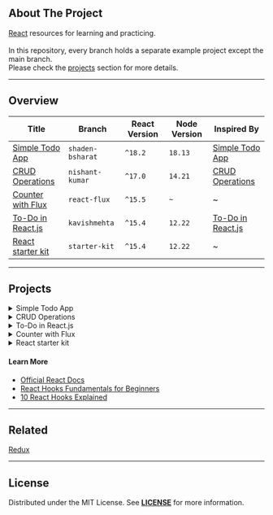 ## About The Project
[React][topic] resources for learning and practicing.
</br>  
In this repository, every branch holds a separate example project except the main branch.  
Please check the [projects](#projects) section for more details.


---
## Overview
| Title                                   | Branch           | React Version | Node Version | Inspired By                                   |
|-----------------------------------------|------------------|---------------|--------------|-----------------------------------------------|
| [Simple Todo App][shaden-bsharat]       | `shaden-bsharat` | `^18.2`       | `18.13`      | [Simple Todo App][shaden-bsharat-url-tooltip] |
| [CRUD Operations][nishant-kumar]        | `nishant-kumar`  | `^17.0`       | `14.21`      | [CRUD Operations][nishant-kumar-url-tooltip]  |
| [Counter with Flux][react-flux-tooltip] | `react-flux`     | `^15.5`       | `~`          | ~                                             |
| [To-Do in React.js][kavishmehta]        | `kavishmehta`    | `^15.4`       | `12.22`      | [To-Do in React.js][kavishmehta-url]          |
| [React starter kit][starter-kit]        | `starter-kit`    | `^15.4`       | `12.22`      | ~                                             |


---
## Projects
<details><summary>Simple Todo App</summary>  
<p>

![React App](https://user-images.githubusercontent.com/5810350/214475325-837151ed-2886-470c-b482-f787af0a3ca2.png)

**Project Description:** This is a simple todo app with react  
**Project Link:** https://github.com/habibun/react/tree/shaden-bsharat  
**Inspired By:** [How to Build a Simple Todo App with React][shaden-bsharat-url]  
<br/>

#### Installation
```bash
git clone git@github.com:habibun/react.git
cd react
git checkout shaden-bsharat
git pull origin shaden-bsharat
npm install
npm start
```

</p>
</details>

<details><summary>CRUD Operations</summary>  
<p>

![React App](https://user-images.githubusercontent.com/5810350/214475325-837151ed-2886-470c-b482-f787af0a3ca2.png)

**Project Description:** Simple CRUD Operations using React, React Hooks, and Axios 
**Project Link:** https://github.com/habibun/react/tree/nishant-kumar  
**Inspired By:** [How to Perform CRUD Operations using React, React Hooks, and Axios][nishant-kumar-url]  
<br/>

#### Installation
```bash
git clone git@github.com:habibun/react.git
cd react
git checkout nishant-kumar
git pull origin nishant-kumar
npm install
npm start
```

</p>
</details>


<details><summary>To-Do in React.js</summary>  
<p>

![React App](https://user-images.githubusercontent.com/5810350/214866660-176d87ff-fcd6-497c-be83-71d4dec46025.png)

**Project Description:** This is a simple todo app with react  
**Project Link:** https://github.com/habibun/react/tree/kavishmehta  
**Inspired By:** [To-Do in React.js][kavishmehta-url]  
<br/>

#### Installation
```bash
git clone git@github.com:habibun/react.git
cd react
git checkout kavishmehta
git pull origin kavishmehta
npm install
npm start
```

</p>
</details>


<details><summary>Counter with Flux</summary>  
<p>

**Project Description:** Simple counter using ReactJS with Flux architecture  
**Project Link:** https://github.com/habibun/react/tree/react-flux  
**Inspired By:** ~  
<br/>

#### Installation
```bash
git clone git@github.com:habibun/react.git
cd react
git checkout react-flux
git pull origin react-flux
npm install
npm start
```

</p>
</details>


<details><summary>React starter kit</summary>  
<p>

**Project Description:** This is a starter kit react project with webpack
**Project Link:** https://github.com/habibun/react/tree/starter-kit  
**Inspired By:** ~  
<br/>

#### Installation
```bash
git clone git@github.com:habibun/react.git
cd react
git checkout starter-kit
git pull origin starter-kit
npm install
npm start
```

</p>
</details>


#### Learn More
- [Official React Docs](https://reactjs.org/docs/getting-started.html)
- [React Hooks Fundamentals for Beginners](https://www.freecodecamp.org/news/react-hooks-fundamentals)
- [10 React Hooks Explained](https://www.youtube.com/watch?v=TNhaISOUy6Q)


---
## Related
[Redux](https://github.com/habibun/redux)


---
## License
Distributed under the MIT License. See **[LICENSE][license]** for more information.


[//]: # (Links)
[topic]: https://reactjs.org/
[license]: https://github.com/habibun/react/blob/main/LICENSE

[//]: # (Simple Todo App)
[shaden-bsharat]: https://github.com/habibun/react/tree/shaden-bsharat
[shaden-bsharat-url]: https://blog.devgenius.io/how-to-build-a-simple-todo-app-with-react-dd979a6a7a8a
[shaden-bsharat-url-tooltip]: https://blog.devgenius.io/how-to-build-a-simple-todo-app-with-react-dd979a6a7a8a "How to Build a Simple Todo App with React"

[//]: # (To-Do in React.js)
[kavishmehta]: https://github.com/habibun/react/tree/kavishmehta
[kavishmehta-url]: https://codepen.io/kavishmehta/pen/yaxwVR


[//]: # (React starter kit)
[starter-kit]: https://github.com/habibun/react/tree/starter-kit


[//]: # (Simple counter with Flux architecture)
[react-flux]: https://github.com/habibun/react/tree/react-flux
[react-flux-tooltip]: https://github.com/habibun/react/tree/react-flux "Simple counter with Flux architecture"

[//]: # (CRUD Operations)
[nishant-kumar]: https://github.com/habibun/react/tree/nishant-kumar
[nishant-kumar-url]: https://www.freecodecamp.org/news/how-to-perform-crud-operations-using-react/
[nishant-kumar-url-tooltip]: https://www.freecodecamp.org/news/how-to-perform-crud-operations-using-react/ "How to Perform CRUD Operations using React, React Hooks, and Axios"
